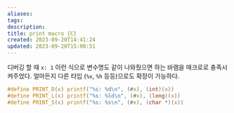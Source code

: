 ```yaml
---
aliases: 
tags: 
description:
title: print macro {C}
created: 2023-09-20T14:41:24
updated: 2023-09-20T15:00:51
---
```

디버깅 할 때 `x: 1` 이런 식으로 변수명도 같이 나와줬으면 하는 바램을 매크로로 충족시켜주었다. 얼마든지 다른 타입 (`%x`, `%h` 등등)으로도 확장이 가능하다.

```c
#define PRINT_D(x) printf("%s: %d\n", (#x), (int)(x))
#define PRINT_L(x) printf("%s: %ld\n", (#x), (long)(x))
#define PRINT_S(x) printf("%s: %s\n", (#x), (char *)(x))
```
